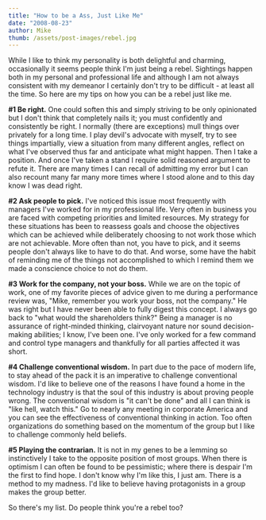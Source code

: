 ```yaml
---
title: "How to be a Ass, Just Like Me"
date: "2008-08-23"
author: Mike
thumb: /assets/post-images/rebel.jpg
---
```


While I like to think my personality is both delightful and charming, occasionally it seems people think I'm just being a rebel. Sightings happen both in my personal and professional life and although I am not always consistent with my demeanor I certainly don't try to be difficult - at least all the time. So here are my tips on how you can be a rebel just like me.

**#1 Be right.** One could soften this and simply striving to be only opinionated but I don't think that completely nails it; you must confidently and consistently be right. I normally (there are exceptions) mull things over privately for a long time. I play devil's advocate with myself, try to see things impartially, view a situation from many different angles, reflect on what I've observed thus far and anticipate what might happen. Then I take a position. And once I've taken a stand I require solid reasoned argument to refute it. There are many times I can recall of admitting my error but I can also recount many far many more times where I stood alone and to this day know I was dead right.

**#2 Ask people to pick.** I've noticed this issue most frequently with managers I've worked for in my professional life. Very often in business you are faced with competing priorities and limited resources. My strategy for these situations has been to reassess goals and choose the objectives which can be achieved while deliberately choosing to not work those which are not achievable. More often than not, you have to pick, and it seems people don't always like to have to do that. And worse, some have the habit of reminding me of the things not accomplished to which I remind them we made a conscience choice to not do them.

**#3 Work for the company, not your boss.** While we are on the topic of work, one of my favorite pieces of advice given to me during a performance review was, "Mike, remember you work your boss, not the company." He was right but I have never been able to fully digest this concept. I always go back to "what would the shareholders think?" Being a manager is no assurance of right-minded thinking, clairvoyant nature nor sound decision-making abilities; I know, I've been one. I've only worked for a few command and control type managers and thankfully for all parties affected it was short.

**#4 Challenge conventional wisdom.** In part due to the pace of modern life, to stay ahead of the pack it is an imperative to challenge conventional wisdom. I'd like to believe one of the reasons I have found a home in the technology industry is that the soul of this industry is about proving people wrong. The conventional wisdom is "it can't be done" and all I can think is "like hell, watch this." Go to nearly any meeting in corporate America and you can see the effectiveness of conventional thinking in action. Too often organizations do something based on the momentum of the group but I like to challenge commonly held beliefs.

**#5 Playing the contrarian.** It is not in my genes to be a lemming so instinctively I take to the opposite position of most groups. When there is optimism I can often be found to be pessimistic; where there is despair I'm the first to find hope. I don't know why I'm like this, I just am. There is a method to my madness. I'd like to believe having protagonists in a group makes the group better.

So there's my list. Do people think you're a rebel too?

